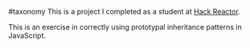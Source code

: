 #taxonomy
This is a project I completed as a student at [Hack Reactor](http://hackreactor.com).

This is an exercise in correctly using prototypal inheritance patterns in JavaScript.
